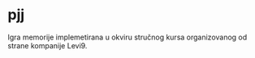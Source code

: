 # pjj
Igra memorije implemetirana u okviru stručnog kursa organizovanog od strane kompanije Levi9.

